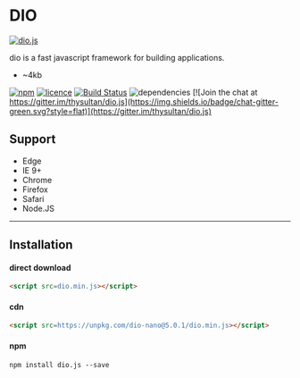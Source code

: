 # DIO

[![dio.js](https://dio.js.org/assets/logo.svg)](https://dio.js.org/)

dio is a fast javascript framework for building applications.

- ~4kb

[![npm](https://img.shields.io/npm/v/dio-nano.svg?style=flat)](https://www.npmjs.com/package/dio-nano) [![licence](https://img.shields.io/badge/licence-MIT-blue.svg?style=flat)](https://github.com/thysultan/dio.js/blob/master/LICENSE.md) [![Build Status](https://semaphoreci.com/api/v1/thysultan/dio-js/branches/master/shields_badge.svg)](https://semaphoreci.com/thysultan/dio-js)
 ![dependencies](https://img.shields.io/badge/dependencies-none-green.svg?style=flat) [![Join the chat at https://gitter.im/thysultan/dio.js](https://img.shields.io/badge/chat-gitter-green.svg?style=flat)](https://gitter.im/thysultan/dio.js)

## Support

* Edge
* IE 9+
* Chrome
* Firefox
* Safari
* Node.JS

---


## Installation

#### direct download

```html
<script src=dio.min.js></script>
```

#### cdn

```html
<script src=https://unpkg.com/dio-nano@5.0.1/dio.min.js></script>
```

#### npm

```
npm install dio.js --save
```